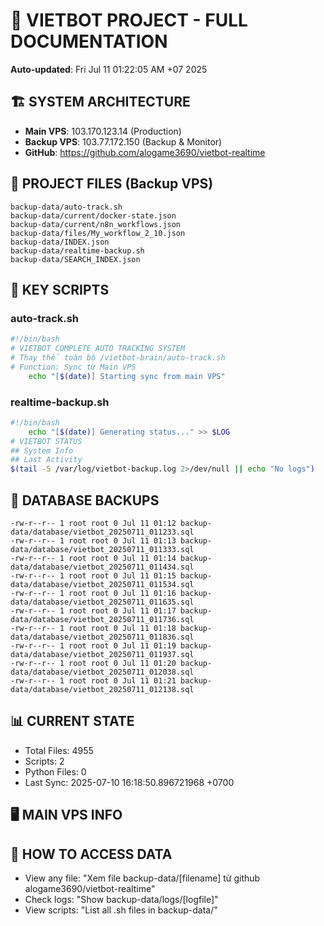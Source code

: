 # 🤖 VIETBOT PROJECT - FULL DOCUMENTATION
**Auto-updated**: Fri Jul 11 01:22:05 AM +07 2025

## 🏗️ SYSTEM ARCHITECTURE
- **Main VPS**: 103.170.123.14 (Production)
- **Backup VPS**: 103.77.172.150 (Backup & Monitor)
- **GitHub**: https://github.com/alogame3690/vietbot-realtime

## 📁 PROJECT FILES (Backup VPS)
```
backup-data/auto-track.sh
backup-data/current/docker-state.json
backup-data/current/n8n_workflows.json
backup-data/files/My_workflow_2_10.json
backup-data/INDEX.json
backup-data/realtime-backup.sh
backup-data/SEARCH_INDEX.json
```

## 🔧 KEY SCRIPTS
### auto-track.sh
```bash
#!/bin/bash
# VIETBOT COMPLETE AUTO TRACKING SYSTEM
# Thay thế toàn bộ /vietbot-brain/auto-track.sh
# Function: Sync từ Main VPS
    echo "[$(date)] Starting sync from main VPS"
```
### realtime-backup.sh
```bash
#!/bin/bash
    echo "[$(date)] Generating status..." >> $LOG
# VIETBOT STATUS
## System Info
## Last Activity
$(tail -5 /var/log/vietbot-backup.log 2>/dev/null || echo "No logs")
```

## 💾 DATABASE BACKUPS
```
-rw-r--r-- 1 root root 0 Jul 11 01:12 backup-data/database/vietbot_20250711_011233.sql
-rw-r--r-- 1 root root 0 Jul 11 01:13 backup-data/database/vietbot_20250711_011333.sql
-rw-r--r-- 1 root root 0 Jul 11 01:14 backup-data/database/vietbot_20250711_011434.sql
-rw-r--r-- 1 root root 0 Jul 11 01:15 backup-data/database/vietbot_20250711_011534.sql
-rw-r--r-- 1 root root 0 Jul 11 01:16 backup-data/database/vietbot_20250711_011635.sql
-rw-r--r-- 1 root root 0 Jul 11 01:17 backup-data/database/vietbot_20250711_011736.sql
-rw-r--r-- 1 root root 0 Jul 11 01:18 backup-data/database/vietbot_20250711_011836.sql
-rw-r--r-- 1 root root 0 Jul 11 01:19 backup-data/database/vietbot_20250711_011937.sql
-rw-r--r-- 1 root root 0 Jul 11 01:20 backup-data/database/vietbot_20250711_012038.sql
-rw-r--r-- 1 root root 0 Jul 11 01:21 backup-data/database/vietbot_20250711_012138.sql
```

## 📊 CURRENT STATE
- Total Files: 4955
- Scripts: 2
- Python Files: 0
- Last Sync: 2025-07-10 16:18:50.896721968 +0700

## 🖥️ MAIN VPS INFO


## 🚨 HOW TO ACCESS DATA
- View any file: "Xem file backup-data/[filename] từ github alogame3690/vietbot-realtime"
- Check logs: "Show backup-data/logs/[logfile]"
- View scripts: "List all .sh files in backup-data/"
